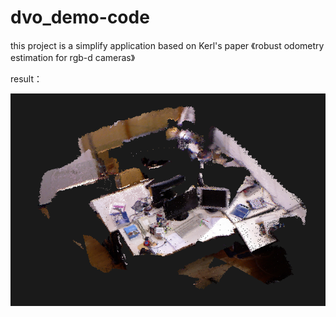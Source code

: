 # dvo_demo-code
this project is a simplify application based on Kerl's paper 《robust odometry estimation for rgb-d cameras》

result：

![result](https://github.com/HeYijia/dvo_demo-code/blob/master/bin/2016-03-06%2022:58:52%20%E7%9A%84%E5%B1%8F%E5%B9%95%E6%88%AA%E5%9B%BE.png)
